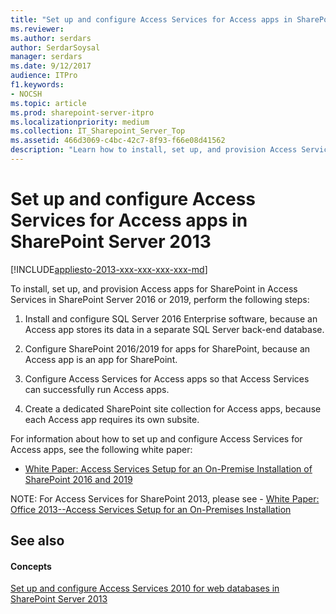 ```yaml
---
title: "Set up and configure Access Services for Access apps in SharePoint Server 2013"
ms.reviewer: 
ms.author: serdars
author: SerdarSoysal
manager: serdars
ms.date: 9/12/2017
audience: ITPro
f1.keywords:
- NOCSH
ms.topic: article
ms.prod: sharepoint-server-itpro
ms.localizationpriority: medium
ms.collection: IT_Sharepoint_Server_Top
ms.assetid: 466d3069-c4bc-42c7-8f93-f66e08d41562
description: "Learn how to install, set up, and provision Access Services for Access apps in SharePoint Server 2013."
---
```


# Set up and configure Access Services for Access apps in SharePoint Server 2013

[!INCLUDE[appliesto-2013-xxx-xxx-xxx-xxx-md](../includes/appliesto-2013-xxx-xxx-xxx-xxx-md.md)]
  
To install, set up, and provision Access apps for SharePoint in Access Services in SharePoint Server 2016 or 2019, perform the following steps:
  
1. Install and configure SQL Server 2016 Enterprise software, because an Access app stores its data in a separate SQL Server back-end database.
    
2. Configure SharePoint 2016/2019 for apps for SharePoint, because an Access app is an app for SharePoint.
    
3. Configure Access Services for Access apps so that Access Services can successfully run Access apps.
    
4. Create a dedicated SharePoint site collection for Access apps, because each Access app requires its own subsite.
    
For information about how to set up and configure Access Services for Access apps, see the following white paper:  

- [White Paper: Access Services Setup for an On-Premise Installation of SharePoint 2016 and 2019](https://go.microsoft.com/fwlink/?linkid=2212473)

NOTE: For Access Services for SharePoint 2013, please see - [White Paper: Office 2013--Access Services Setup for an On-Premises Installation](https://go.microsoft.com/fwlink/?LinkId=267146)
    
## See also

#### Concepts

[Set up and configure Access Services 2010 for web databases in SharePoint Server 2013](set-up-and-configure-access-services-2010-for-web-databases-in-sharepoint-2013.md)

